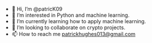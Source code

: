 - 👋 Hi, I’m @patricK09
- 👀 I’m interested in Python and machine learning.
- 🌱 I’m currently learning how to apply machine learning.
- 💞️ I’m looking to collaborate on crypto projects.
- 📫 How to reach me patrickhughes013@gmail.com

<!---
patricK09/patricK09 is a ✨ special ✨ repository because its `README.md` (this file) appears on your GitHub profile.
You can click the Preview link to take a look at your changes.
--->
